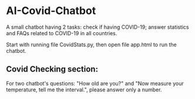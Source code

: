 # AI-Covid-Chatbot
A small chatbot having 2 tasks: check if having COVID-19; answer statistics and FAQs related to COVID-19 in all countries.

Start with running file CovidStats.py, then open file app.html to run the chatbot.
## Covid Checking section: 
For two chatbot's questions: "How old are you?" and "Now measure your temperature, tell me the interval.", please answer only a number.
